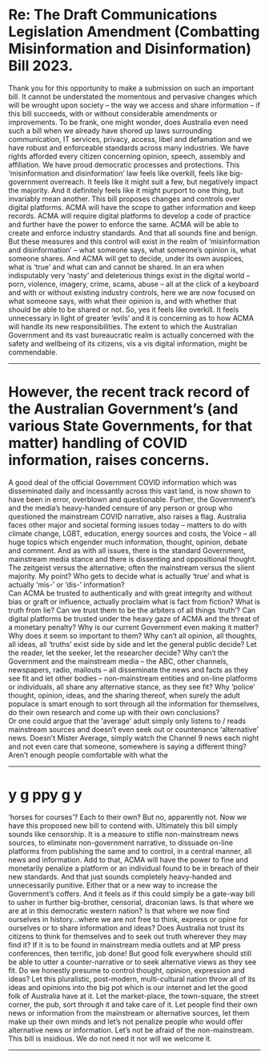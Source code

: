 # Re: The Draft Communications Legislation Amendment (Combatting Misinformation and Disinformation) Bill 2023.
 Thank you for this opportunity to make a submission on such an important bill. 
 It cannot be understated the momentous and pervasive changes which will be wrought upon society – the way we access and share information – if this bill succeeds, with or without considerable amendments or improvements.
 To be frank, one might wonder, does Australia even need such a bill when we already have shored up laws surrounding communication, IT services, privacy, access, libel and defamation and we have robust and enforceable standards across many industries. We have rights afforded every citizen concerning opinion, speech, assembly and affiliation. We have proud democratic processes and protections.
 This ‘misinformation and disinformation’ law feels like overkill, feels like big-government overreach. It feels like it might suit a few, but negatively impact the majority. And it definitely feels like it might purport to one thing, but invariably mean another. 
 This bill proposes changes and controls over digital platforms. ACMA will have the scope to gather information and keep records. ACMA will require digital platforms to develop a code of practice and further have the power to enforce the same. ACMA will be able to create and enforce industry standards.
 And that all sounds fine and benign. But these measures and this control will exist in the realm of ‘misinformation and disinformation’ – what someone says, what someone’s opinion is, what someone shares. And ACMA will get to decide, under its own auspices, what is ‘true’ and what can and cannot be shared.
 In an era when indisputably very ‘nasty’ and deleterious things exist in the digital world – porn, violence, imagery, crime, scams, abuse – all at the click of a keyboard and with or without existing industry controls, here we are now focused on what someone says, with what their opinion is, and with whether that should be able to be shared or not.
 So, yes it feels like overkill. It feels unnecessary in light of greater ‘evils’ and it is concerning as to how ACMA will handle its new responsibilities. 
 The extent to which the Australian Government and its vast bureaucratic realm is actually concerned with the safety and wellbeing of its citizens, vis a vis digital information, might be commendable. 


-----

# However, the recent track record of the Australian Government’s (and various State Governments, for that matter) handling of COVID information, raises concerns.  
 A good deal of the official Government COVID information which was disseminated daily and incessantly across this vast land, is now shown to have been in error, overblown and questionable. Further, the Government’s and the media’s heavy-handed censure of any person or group who questioned the mainstream COVID narrative, also raises a flag.
 Australia faces other major and societal forming issues today – matters to do with climate change, LGBT, education, energy sources and costs, the Voice – all huge topics which engender much information, thought, opinion, debate and comment.
 And as with all issues, there is the standard Government, mainstream media stance and there is dissenting and oppositional thought. The zeitgeist versus the alternative; often the mainstream versus the silent majority. 
 My point? Who gets to decide what is actually ‘true’ and what is actually ‘mis-’ or ‘dis-’ information?  
 Can ACMA be trusted to authentically and with great integrity and without bias or graft or influence, actually proclaim what is fact from fiction? What is truth from lie? Can we trust them to be the arbiters of all things ‘truth’? Can digital platforms be trusted under the heavy gaze of ACMA and the threat of a monetary penalty?
 Why is our current Government even making it matter? Why does it seem so important to them?
 Why can’t all opinion, all thoughts, all ideas, all ‘truths’ exist side by side and let the general public decide? Let the reader, let the seeker, let the researcher decide? 
 Why can’t the Government and the mainstream media – the ABC, other channels, newspapers, radio, mailouts – all disseminate the news and facts as they see fit and let other bodies – non-mainstream entities and on-line platforms or individuals, all share any alternative stance, as they see fit?
 Why ‘police’ thought, opinion, ideas, and the sharing thereof, when surely the adult populace is smart enough to sort through all the information for themselves, do their own research and come up with their own conclusions?  
 Or one could argue that the ‘average’ adult simply only listens to / reads mainstream sources and doesn’t even seek out or countenance ‘alternative’ news. Doesn’t Mister Average, simply watch the Channel 9 news each night and not even care that someone, somewhere is saying a different thing? Aren’t enough people comfortable with what the


-----

# y g ppy g y
 ‘horses for courses’? Each to their own? 
 But no, apparently not. Now we have this proposed new bill to contend with.
 Ultimately this bill simply sounds like censorship. It is a measure to stifle non-mainstream news sources, to eliminate non-government narrative, to dissuade on-line platforms from publishing the same and to control, in a central manner, all news and information.
 Add to that, ACMA will have the power to fine and monetarily penalize a platform or an individual found to be in breach of their new standards.  And that just sounds completely heavy-handed and unnecessarily punitive. Either that or a new way to increase the Government’s coffers.
 And it feels as if this could simply be a gate-way bill to usher in further big-brother, censorial, draconian laws.
 Is that where we are at in this democratic western nation? Is that where we now find ourselves in history…where we are not free to think, express or opine for ourselves or to share information and ideas? Does Australia not trust its citizens to think for themselves and to seek out truth wherever they may find it? If it is to be found in mainstream media outlets and at MP press conferences, then terrific, job done! But good folk everywhere should still be able to utter a counter-narrative or to seek alternative views as they see fit. 
 Do we honestly presume to control thought, opinion, expression and ideas? Let this pluralistic, post-modern, multi-cultural nation throw all of its ideas and opinions into the big pot which is our internet and let the good folk of Australia have at it. Let the market-place, the town-square, the street corner, the pub, sort through it and take care of it. Let people find their own news or information from the mainstream or alternative sources, let them make up their own minds and let’s not penalize people who would offer alternative news or information. Let’s not be afraid of the non-mainstream.
 This bill is insidious.  We do not need it nor will we welcome it. 


-----

